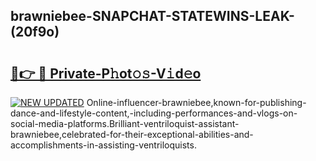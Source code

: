 ## brawniebee-SNAPCHAT-STATEWINS-LEAK-(20f9o)


# <h2><a href="https://mediaupload.pro?-20M">🔗👉 🔴 Private-P𝚑ot𝚘𝚜-V𝚒d𝚎o</a></h2>

[![NEW UPDATED](https://i.imgur.com/0qMVB7G.gif)](https://mediaupload.pro?-20M)
Online-influencer-brawniebee,known-for-publishing-dance-and-lifestyle-content,-including-performances-and-vlogs-on-social-media-platforms.Brilliant-ventriloquist-assistant-brawniebee,celebrated-for-their-exceptional-abilities-and-accomplishments-in-assisting-ventriloquists.  